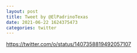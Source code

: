 ```yaml
--- 
layout: post 
title: Tweet by @ElPadrinoTexas 
date: 2021-06-22 1624375473 
categories: twitter 
--- 
```

https://twitter.com/o/status/1407358819492057107